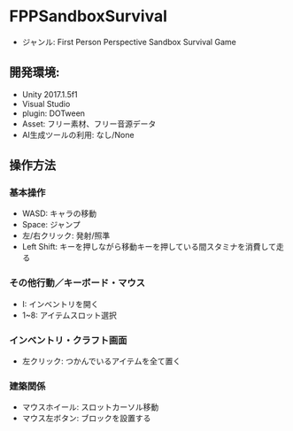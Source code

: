 # FPPSandboxSurvival
- ジャンル: First Person Perspective Sandbox Survival Game

## 開発環境:
- Unity 2017.1.5f1  
- Visual Studio  
- plugin: DOTween
- Asset: フリー素材、フリー音源データ
- AI生成ツールの利用: なし/None 

## 操作方法
### 基本操作
- WASD: キャラの移動  
- Space: ジャンプ 
- 左/右クリック: 発射/照準
- Left Shift: キーを押しながら移動キーを押している間スタミナを消費して走る

### その他行動／キーボード・マウス
- I: インベントリを開く
- 1~8: アイテムスロット選択

### インベントリ・クラフト画面
- 左クリック: つかんでいるアイテムを全て置く

### 建築関係
- マウスホイール: スロットカーソル移動
- マウス左ボタン: ブロックを設置する
